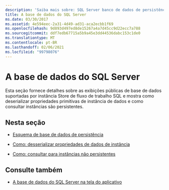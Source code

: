 ```yaml
---
description: 'Saiba mais sobre: SQL Server banco de dados de persistência'
title: A base de dados do SQL Server
ms.date: 03/30/2017
ms.assetid: 4e594eec-2a31-4d49-ad31-aca2ecbb1f69
ms.openlocfilehash: 9d893d497ed8de15267a4a7d45cc9d22ecc7a788
ms.sourcegitcommit: ddf7edb67715a5b9a45e3dd44536dabc153c1de0
ms.translationtype: MT
ms.contentlocale: pt-BR
ms.lasthandoff: 02/06/2021
ms.locfileid: "99798076"
---
```

# <a name="sql-server-persistence-database"></a>A base de dados do SQL Server

Esta seção fornece detalhes sobre as exibições públicas de base de dados suportadas por instância Store de fluxo de trabalho SQL e mostra como deserializar propriedades primitivas de instância de dados e como consultar instâncias são persistentes.  
  
## <a name="in-this-section"></a>Nesta seção  
  
- [Esquema de base de dados de persistência](persistence-database-schema.md)  
  
- [Como: desserializar propriedades de dados de instância](how-to-deserialize-instance-data-properties.md)  
  
- [Como: consultar para instâncias não persistentes](how-to-query-for-non-persisted-instances.md)  
  
## <a name="see-also"></a>Consulte também

- [A base de dados do SQL Server na tela do aplicativo](/previous-versions/appfabric/ee790819(v=azure.10))
